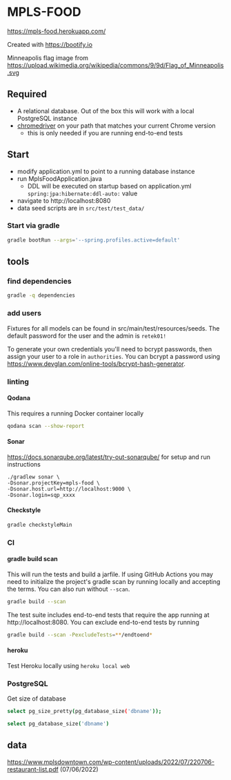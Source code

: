 # MPLS-FOOD
https://mpls-food.herokuapp.com/

Created with https://bootify.io

Minneapolis flag image from https://upload.wikimedia.org/wikipedia/commons/9/9d/Flag_of_Minneapolis.svg

## Required
* A relational database. Out of the box this will work with a local PostgreSQL instance
* [chromedriver](https://chromedriver.chromium.org/downloads) on your path that matches your current Chrome version
  * this is only needed if you are running end-to-end tests

## Start
* modify application.yml to point to a running database instance
* run MplsFoodApplication.java
  * DDL will be executed on startup based on application.yml `spring:jpa:hibernate:ddl-auto:` value
* navigate to http://localhost:8080
* data seed scripts are in `src/test/test_data/`

### Start via gradle
```bash
gradle bootRun --args='--spring.profiles.active=default'
```

## tools
### find dependencies
```bash
gradle -q dependencies
```
### add users
Fixtures for all models can be found in src/main/test/resources/seeds. The default password for the user and the admin is `retek01!`

To generate your own credentials you'll need to bcrypt passwords, then assign your user to a role in `authorities`. You can bcrypt a password using https://www.devglan.com/online-tools/bcrypt-hash-generator.

### linting
#### Qodana
This requires a running Docker container locally
```bash
qodana scan --show-report
```

#### Sonar
https://docs.sonarqube.org/latest/try-out-sonarqube/ for setup and run instructions
```
./gradlew sonar \
-Dsonar.projectKey=mpls-food \
-Dsonar.host.url=http://localhost:9000 \
-Dsonar.login=sqp_xxxx
```

#### Checkstyle
```bash
gradle checkstyleMain
```

### CI
#### gradle build scan
This will run the tests and build a jarfile.
If using GitHub Actions you may need to initialize the project's gradle scan by running locally and accepting the terms.
You can also run without `--scan`.
```bash
gradle build --scan
```

The test suite includes end-to-end tests that require the app running at http://localhost:8080. You can exclude end-to-end tests by running
```bash
gradle build --scan -PexcludeTests=**/endtoend*

```

#### heroku
Test Heroku locally using `heroku local web`

### PostgreSQL
Get size of database
```bash
select pg_size_pretty(pg_database_size('dbname'));

select pg_database_size('dbname')
```

## data
https://www.mplsdowntown.com/wp-content/uploads/2022/07/220706-restaurant-list.pdf (07/06/2022)
